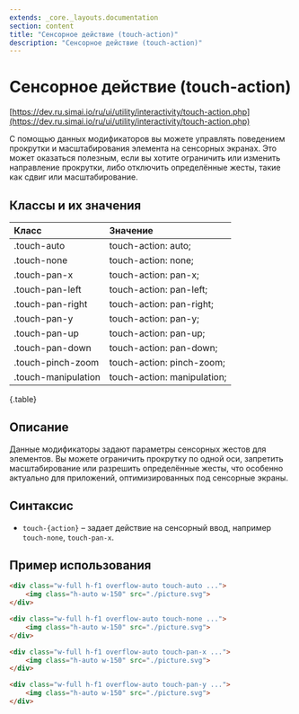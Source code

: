 ```yaml
---
extends: _core._layouts.documentation
section: content
title: "Сенсорное действие (touch-action)"
description: "Сенсорное действие (touch-action)"
---
```


# Сенсорное действие (touch-action)

[https://dev.ru.simai.io/ru/ui/utility/interactivity/touch-action.php](https://dev.ru.simai.io/ru/ui/utility/interactivity/touch-action.php)

С помощью данных модификаторов вы можете управлять поведением прокрутки и масштабирования элемента на сенсорных экранах.
Это может оказаться полезным, если вы хотите ограничить или изменить направление прокрутки, либо отключить определённые
жесты, такие как сдвиг или масштабирование.

## Классы и их значения

| Класс               | Значение                    |
|:--------------------|:----------------------------|
| .touch-auto         | touch-action: auto;         |
| .touch-none         | touch-action: none;         |
| .touch-pan-x        | touch-action: pan-x;        |
| .touch-pan-left     | touch-action: pan-left;     |
| .touch-pan-right    | touch-action: pan-right;    |
| .touch-pan-y        | touch-action: pan-y;        |
| .touch-pan-up       | touch-action: pan-up;       |
| .touch-pan-down     | touch-action: pan-down;     |
| .touch-pinch-zoom   | touch-action: pinch-zoom;   |
| .touch-manipulation | touch-action: manipulation; |
{.table}

## Описание

Данные модификаторы задают параметры сенсорных жестов для элементов. Вы можете ограничить прокрутку по одной оси,
запретить масштабирование или разрешить определённые жесты, что особенно актуально для приложений, оптимизированных под
сенсорные экраны.

## Синтаксис

- `touch-{action}` – задает действие на сенсорный ввод, например `touch-none`, `touch-pan-x`.

## Пример использования

```html
<div class="w-full h-f1 overflow-auto touch-auto ...">
    <img class="h-auto w-150" src="./picture.svg">
</div>

<div class="w-full h-f1 overflow-auto touch-none ...">
    <img class="h-auto w-150" src="./picture.svg">
</div>

<div class="w-full h-f1 overflow-auto touch-pan-x ...">
    <img class="h-auto w-150" src="./picture.svg">
</div>

<div class="w-full h-f1 overflow-auto touch-pan-y ...">
    <img class="h-auto w-150" src="./picture.svg">
</div>
```
